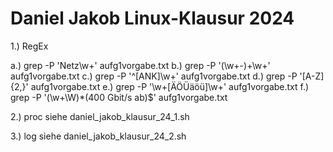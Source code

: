 # Daniel Jakob Linux-Klausur 2024

1.) RegEx

a.) grep -P 'Netz\w+' aufg1vorgabe.txt
b.) grep -P '(\w+\-)+\w+' aufg1vorgabe.txt
c.) grep -P '^[ANK]\w+' aufg1vorgabe.txt
d.) grep -P '[A-Z]{2,}' aufg1vorgabe.txt
e.) grep -P '\w+[ÄÖÜäöü]\w+' aufg1vorgabe.txt
f.) grep -P '(\w+\W)*(400 Gbit/s ab)$' aufg1vorgabe.txt

2.) proc
siehe daniel_jakob_klausur_24_1.sh

3.) log
siehe daniel_jakob_klausur_24_2.sh